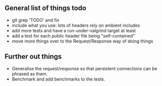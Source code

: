 General list of things todo
---------------------------

* git grep 'TODO' and fix
* include what you use: lots of headers rely on ambient includes
* add more tests and have a run-under-valgrind target at least
* add a test for each public header file being "self-contained"
* move more things over to the Request/Response way of doing things

Further out things
------------------
* Generalise the request/response so that persistent connections can be phrased
  as them.
* Benchmark and add benchmarks to the tests.
